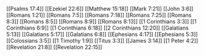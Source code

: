 [[Psalms 17:4]]
[[Ezekiel 22:6]]
[[Matthew 15:18]]
[[Mark 7:21]]
[[John 3:6]]
[[Romans 1:21]]
[[Romans 7:5]]
[[Romans 7:18]]
[[Romans 7:25]]
[[Romans 8:3]]
[[Romans 8:5]]
[[Romans 8:9]]
[[Romans 8:13]]
[[1 Corinthians 3:3]]
[[1 Corinthians 6:9]]
[[1 Corinthians 6:18]]
[[2 Corinthians 12:20]]
[[Galatians 5:13]]
[[Galatians 5:17]]
[[Galatians 6:8]]
[[Ephesians 4:17]]
[[Ephesians 5:3]]
[[Colossians 3:5]]
[[1 Timothy 1:9]]
[[Titus 3:3]]
[[James 3:14]]
[[1 Peter 4:2]]
[[Revelation 21:8]]
[[Revelation 22:15]]
